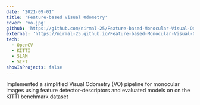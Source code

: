 ```yaml
---
date: '2021-09-01'
title: 'Feature-based Visual Odometry'
cover: 'vo.jpg'
github: 'https://github.com/nirmal-25/Feature-based-Monocular-Visual-Odometry'
external: 'https://nirmal-25.github.io/Feature-based-Monocular-Visual-Odometry/'
tech:
  - OpenCV
  - KITTI
  - SLAM
  - SIFT
showInProjects: false
---
```


Implemented a simplified Visual Odometry (VO) pipeline for monocular images using feature detector-descriptors and evaluated models on on the KITTI benchmark dataset